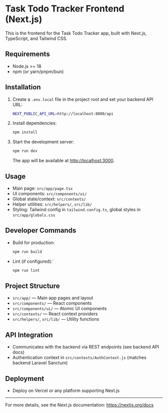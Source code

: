 
# Task Todo Tracker Frontend (Next.js)

This is the frontend for the Task Todo Tracker app, built with Next.js, TypeScript, and Tailwind CSS.

## Requirements
- Node.js >= 18
- npm (or yarn/pnpm/bun)

## Installation
1. Create a `.env.local` file in the project root and set your backend API URL:
	```sh
	NEXT_PUBLIC_API_URL=http://localhost:8000/api
	```
2. Install dependencies:
	 ```sh
	 npm install
	 ```
3. Start the development server:
	 ```sh
	 npm run dev
	 ```
	 The app will be available at [http://localhost:3000](http://localhost:3000).

## Usage
- Main page: `src/app/page.tsx`
- UI components: `src/components/ui/`
- Global state/context: `src/contexts/`
- Helper utilities: `src/helpers/`, `src/lib/`
- Styling: Tailwind config in `tailwind.config.ts`, global styles in `src/app/globals.css`

## Developer Commands
- Build for production:
	```sh
	npm run build
	```
- Lint (if configured):`
	```sh
	npm run lint
	```

## Project Structure
- `src/app/` — Main app pages and layout
- `src/components/` — React components
- `src/components/ui/` — Atomic UI components
- `src/contexts/` — React context providers
- `src/helpers/`, `src/lib/` — Utility functions

## API Integration
- Communicates with the backend via REST endpoints (see backend API docs)
- Authentication context in `src/contexts/AuthContext.js` (matches backend Laravel Sanctum)

## Deployment
- Deploy on Vercel or any platform supporting Next.js

---
For more details, see the Next.js documentation: https://nextjs.org/docs
